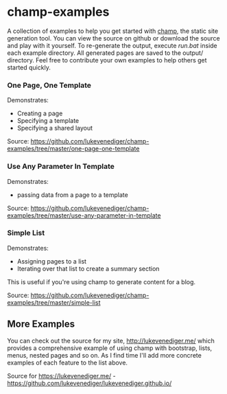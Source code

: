 # champ-examples

A collection of examples to help you get started with [champ](https://github.com/lukevenediger/champ), the static site generation tool. You can view
the source on github or download the source and play with it yourself. To re-generate the output, execute
*run.bat* inside each example directory. All generated pages are saved to the output/ directory. Feel free to
contribute your own examples to help others get started quickly.

### One Page, One Template

Demonstrates:
* Creating a page
* Specifying a template
* Specifying a shared layout

Source: https://github.com/lukevenediger/champ-examples/tree/master/one-page-one-template

### Use Any Parameter In Template

Demonstrates:
* passing data from a page to a template

Source: https://github.com/lukevenediger/champ-examples/tree/master/use-any-parameter-in-template

### Simple List

Demonstrates:
* Assigning pages to a list
* Iterating over that list to create a summary section

This is useful if you're using champ to generate content for a blog.

Source: https://github.com/lukevenediger/champ-examples/tree/master/simple-list

## More Examples

You can check out the source for my site, http://lukevenediger.me/ which provides a comprehensive example
of using champ with bootstrap, lists, menus, nested pages and so on. As I find time I'll add more concrete
examples of each feature to the list above.

Source for https://lukevenediger.me/ - https://github.com/lukevenediger/lukevenediger.github.io/ 